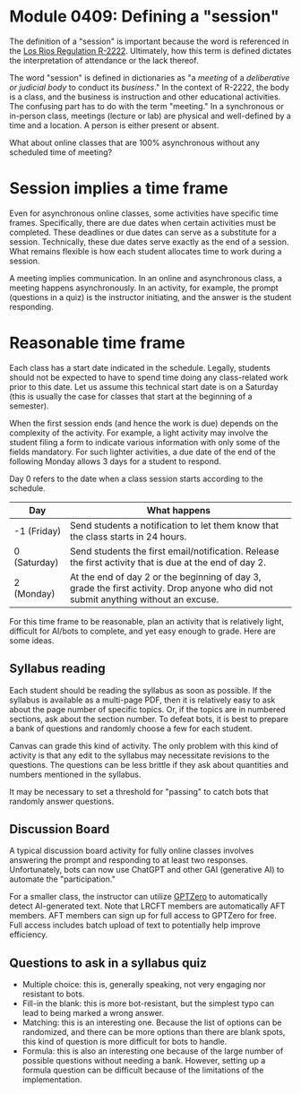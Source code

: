 Module 0409: Defining a "session"
=================================

The definition of a "session" is important because the word is referenced in the [Los Rios Regulation R-2222](https://losrios.edu/shared/doc/board/regulations/R-2222.pdf). Ultimately, how this term is defined dictates the interpretation of attendance or the lack thereof.

The word "session" is defined in dictionaries as "a *meeting* of a *deliberative or judicial body* to conduct its *business*." In the context of R-2222, the body is a class, and the business is instruction and other educational activities. The confusing part has to do with the term "meeting." In a synchronous or in-person class, meetings (lecture or lab) are physical and well-defined by a time and a location. A person is either present or absent.

What about online classes that are 100% asynchronous without any scheduled time of meeting?

# Session implies a time frame

Even for asynchronous online classes, some activities have specific time frames. Specifically, there are due dates when certain activities must be completed. These deadlines or due dates can serve as a substitute for a session. Technically, these due dates serve exactly as the end of a session. What remains flexible is how each student allocates time to work during a session.

A meeting implies communication. In an online and asynchronous class, a meeting happens asynchronously. In an activity, for example, the prompt (questions in a quiz) is the instructor initiating, and the answer is the student responding. 

# Reasonable time frame

Each class has a start date indicated in the schedule. Legally, students should not be expected to have to spend time doing any class-related work prior to this date. Let us assume this technical start date is on a Saturday (this is usually the case for classes that start at the beginning of a semester).

When the first session ends (and hence the work is due) depends on the complexity of the activity. For example, a light activity may involve the student filing a form to indicate various information with only some of the fields mandatory. For such lighter activities, a due date of the end of the following Monday allows 3 days for a student to respond.

Day 0 refers to the date when a class session starts according to the schedule. 

|Day | What happens |
|----|--------------|
|-1 (Friday) |Send students a notification to let them know that the class starts in 24 hours. |
|0  (Saturday) |Send students the first email/notification. Release the first activity that is due at the end of day 2. |
|2  (Monday) |At the end of day 2 or the beginning of day 3, grade the first activity. Drop anyone who did not submit anything without an excuse. |

For this time frame to be reasonable, plan an activity that is relatively light, difficult for AI/bots to complete, and yet easy enough to grade. Here are some ideas.

## Syllabus reading

Each student should be reading the syllabus as soon as possible. If the syllabus is available as a multi-page PDF, then it is relatively easy to ask about the page number of specific topics. Or, if the topics are in numbered sections, ask about the section number. To defeat bots, it is best to prepare a bank of questions and randomly choose a few for each student.

Canvas can grade this kind of activity. The only problem with this kind of activity is that any edit to the syllabus may necessitate revisions to the questions. The questions can be less brittle if they ask about quantities and numbers mentioned in the syllabus.

It may be necessary to set a threshold for "passing" to catch bots that randomly answer questions.

## Discussion Board

A typical discussion board activity for fully online classes involves answering the prompt and responding to at least two responses. Unfortunately, bots can now use ChatGPT and other GAI (generative AI) to automate the "participation."

For a smaller class, the instructor can utilize [GPTZero](https://gptzero.me) to automatically detect AI-generated text. Note that LRCFT members are automatically AFT members. AFT members can sign up for full access to GPTZero for free. Full access includes batch upload of text to potentially help improve efficiency.

## Questions to ask in a syllabus quiz

* Multiple choice: this is, generally speaking, not very engaging nor resistant to bots.
* Fill-in the blank: this is more bot-resistant, but the simplest typo can lead to being marked a wrong answer.
* Matching: this is an interesting one. Because the list of options can be randomized, and there can be more options than there are blank spots, this kind of question is more difficult for bots to handle.
* Formula: this is also an interesting one because of the large number of possible questions without needing a bank. However, setting up a formula question can be difficult because of the limitations of the implementation.


